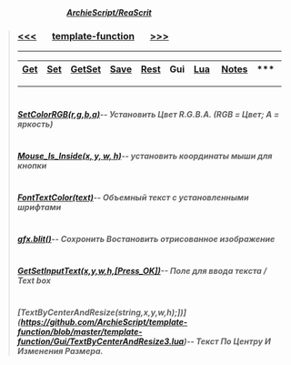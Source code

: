##### &nbsp;&nbsp;&nbsp;&nbsp;&nbsp;&nbsp;&nbsp;&nbsp;&nbsp;&nbsp;&nbsp;&nbsp;&nbsp;&nbsp;&nbsp;&nbsp;&nbsp;&nbsp;&nbsp;&nbsp;&nbsp;&nbsp;&nbsp;&nbsp;&nbsp;&nbsp;&nbsp;&nbsp;&nbsp;&nbsp;&nbsp;&nbsp;&nbsp;&nbsp;&nbsp;&nbsp;&nbsp;&nbsp;&nbsp;&nbsp;&nbsp;&nbsp;&nbsp;&nbsp;&nbsp;&nbsp;&nbsp;&nbsp;&nbsp;&nbsp;&nbsp;&nbsp;&nbsp;&nbsp;&nbsp;&nbsp;&nbsp;&nbsp;&nbsp;&nbsp;&nbsp;&nbsp;&nbsp;&nbsp;&nbsp;&nbsp;&nbsp;&nbsp;&nbsp;&nbsp;&nbsp;&nbsp;&nbsp;&nbsp;&nbsp;&nbsp;&nbsp;&nbsp;&nbsp;&nbsp;&nbsp;&nbsp;&nbsp;&nbsp;&nbsp;&nbsp;&nbsp;&nbsp;&nbsp;&nbsp;&nbsp;&nbsp;&nbsp;&nbsp;&nbsp;&nbsp;&nbsp;&nbsp;&nbsp;&nbsp;&nbsp;&nbsp;&nbsp;&nbsp;&nbsp;&nbsp;&nbsp;&nbsp;&nbsp;&nbsp;&nbsp;&nbsp;&nbsp;&nbsp;&nbsp;&nbsp;&nbsp;&nbsp;&nbsp;&nbsp;&nbsp;&nbsp;&nbsp;&nbsp;&nbsp;&nbsp;&nbsp;&nbsp;&nbsp;&nbsp;&nbsp;&nbsp;&nbsp;&nbsp;&nbsp;&nbsp;&nbsp;&nbsp;&nbsp;&nbsp;&nbsp;&nbsp;&nbsp;&nbsp;&nbsp;&nbsp;&nbsp;&nbsp;&nbsp;&nbsp;&nbsp;&nbsp;&nbsp;&nbsp;&nbsp;&nbsp;&nbsp;&nbsp;&nbsp;&nbsp;&nbsp;&nbsp;&nbsp;&nbsp;&nbsp;&nbsp;&nbsp;&nbsp;&nbsp;&nbsp;&nbsp;&nbsp;&nbsp;&nbsp;&nbsp;&nbsp;&nbsp;&nbsp;&nbsp;&nbsp;&nbsp;&nbsp;&nbsp;&nbsp;&nbsp;&nbsp;&nbsp;&nbsp;&nbsp;&nbsp;[***ArchieScript/ReaScrit***](https://github.com/ArchieScript/Archie_ReaScripts)


>### [<<<](https://github.com/ArchieScript/template-function/tree/master/template-function/Rest#archiescriptreascrit)                              &nbsp;&nbsp;&nbsp;&nbsp;&nbsp;                                                                                                    [template-function](https://github.com/ArchieScript/template-function#archiescriptreascrit)                                                    &nbsp;&nbsp;&nbsp;&nbsp;&nbsp;                                                                                                    [>>>](https://github.com/ArchieScript/template-function/tree/master/template-function/Lua#archiescriptreascrit)
>
>-------------------------------------------
>
>
>[Get](https://github.com/ArchieScript/template-function/tree/master/template-function/Get)         |                                    [Set](https://github.com/ArchieScript/template-function/tree/master/template-function/Set)         |                                    [GetSet](https://github.com/ArchieScript/template-function/tree/master/template-function/GetSet)   |                                    [Save](https://github.com/ArchieScript/template-function/tree/master/template-function/Save)       |                                    [Rest](https://github.com/ArchieScript/template-function/tree/master/template-function/Rest)       |                                     Gui                                                                                               |                                    [Lua](https://github.com/ArchieScript/template-function/tree/master/template-function/Lua)         |                                [Notes](https://github.com/ArchieScript/template-function/tree/master/template-function/_Notes) | *** | *** |
> ------|-------|-------|------|-------|-------|------|-------|------|------                
>-------------------- 
>
>
>
>
>
>
>
>
>#
>##### [SetColorRGB(r,g,b,a)](https://github.com/ArchieScript/template-function/blob/master/template-function/Gui/SetColorRGB.lua)-- Установить  Цвет R.G.B.A. (RGB = Цвет; A = яркость) 
>#
>##### [Mouse_Is_Inside(x, y, w, h)](https://github.com/ArchieScript/template-function/blob/master/template-function/Gui/Mouse_Is_Inside.lua)-- установить координаты мыши для кнопки
>#
>##### [FontTextColor(text)](https://github.com/ArchieScript/template-function/blob/master/template-function/Gui/FontTextColor.lua)-- Объемный текст с установленными шрифтами
>#
>##### [gfx.blit()](https://github.com/ArchieScript/template-function/blob/master/template-function/Gui/Blit.lua)-- Сохронить Востановить отрисованное изображение
>#
>##### [GetSetInputText(x,y,w,h,[Press_OK])](https://github.com/ArchieScript/template-function/blob/master/template-function/Gui/GetSetInputText.lua)-- Поле для ввода текста / Text box
>#
>##### [TextByCenterAndResize(string,x,y,w,h);])](https://github.com/ArchieScript/template-function/blob/master/template-function/Gui/TextByCenterAndResize3.lua)-- Текст По Центру И Изменения Размера.
>#
>#
>#
>#  
>#
>#
>#
>#
>#
>#
>#
>#
>#
>#
>#
>#

